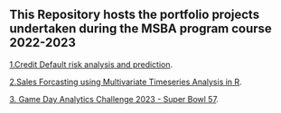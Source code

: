 ## This Repository hosts the portfolio projects undertaken during the MSBA program course 2022-2023

[1.Credit Default risk analysis and prediction](https://github.com/DebiAn575/Business_Applications/tree/main/Home_Credit_Default_Risk_prediction).

[2.Sales Forcasting using Multivariate Timeseries Analysis in R](https://github.com/DebiAn575/Business_Applications/tree/main/Sales_Forecasting-_Multivariate_Time_Series_Analysis_R).

[3. Game Day Analytics Challenge 2023 - Super Bowl 57]().

